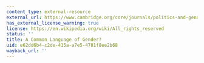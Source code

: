 ```yaml
---
content_type: external-resource
external_url: https://www.cambridge.org/core/journals/politics-and-gender/article/a-common-language-of-gender/5A53367A8675EE8DAE21EFEFB8C21B81
has_external_license_warning: true
license: https://en.wikipedia.org/wiki/All_rights_reserved
status: ''
title: A Common Language of Gender?
uid: e62dd6b4-c2de-415a-a7e5-4781f8ee2b68
wayback_url: ''
---
```

